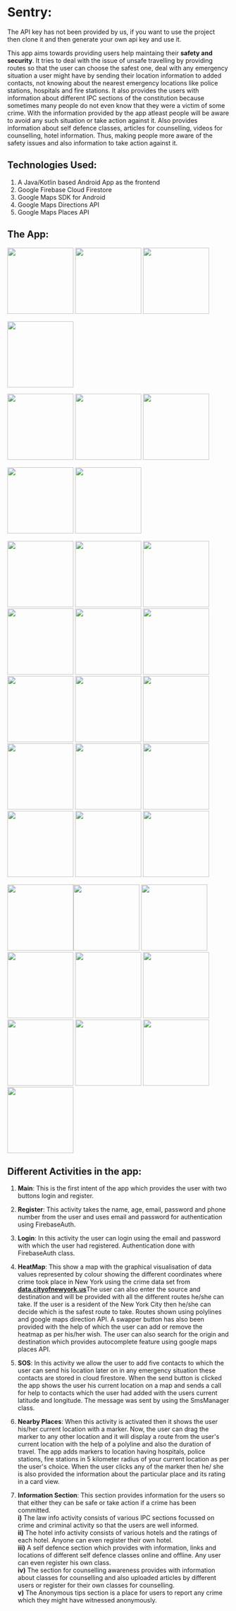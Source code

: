 # Sentry: 

The API key has not been provided by us, if you want to use the project then clone it and then generate your own api key and use it. 

  This app aims towards providing users help maintaing their **safety and security**. It tries to deal with the issue of unsafe travelling by providing routes so that the user can choose the safest one, deal with any emergency situation a user might have by sending their location information to added contacts, not knowing about the nearest emergency locations like police stations, hospitals and fire stations. It also provides the users with information about different IPC sections of the constitution because sometimes many people do not even know that they were a victim of some crime. With the information provided by the app atleast people will be aware to avoid any such situation or take action against it. Also provides information about self defence classes, articles for counselling, videos for counselling, hotel information. Thus, making people more aware of the safety issues and also information to take action against it.

## Technologies Used:

<ol>
  <li>A Java/Kotlin based Android App as the frontend</li>
  <li>Google Firebase Cloud Firestore</li>
  <li>Google Maps SDK for Android</li>
  <li>Google Maps Directions API</li>
  <li>Google Maps Places API</li>
</ol>

## The App:
<img src="https://user-images.githubusercontent.com/54111579/101481644-80d2ee80-397b-11eb-8252-517036dc66e9.jpeg" width="150px"/> <img src="https://user-images.githubusercontent.com/54111579/101481656-84ff0c00-397b-11eb-9071-1966dc3e1116.jpeg" width="150px"/>
<img src="https://user-images.githubusercontent.com/54111579/101481667-87616600-397b-11eb-8782-6758d8f70ff3.jpeg" width="150px"/>

<img src="https://user-images.githubusercontent.com/54111579/101481681-8c261a00-397b-11eb-8509-a59c66b2b9bb.jpeg" width="150px"/>

<img src="https://user-images.githubusercontent.com/54111579/101481690-90523780-397b-11eb-9aae-96d25f7b9d24.jpeg" width="150px"/> <img src="https://user-images.githubusercontent.com/54111579/101481705-97794580-397b-11eb-9ddb-1fbee43f3cfb.jpeg" width="150px"/>
<img src="https://user-images.githubusercontent.com/54111579/101481717-9ba56300-397b-11eb-93ab-9c01650fabb4.jpeg" width="150px"/>

<img src="https://user-images.githubusercontent.com/54111579/101481732-a4963480-397b-11eb-9d07-1a68578d39c6.jpeg" width="150px"/> <img src="https://user-images.githubusercontent.com/54111579/101482540-e07dc980-397c-11eb-9c80-fc393dc17a38.jpeg" width="150px"/>

<img src="https://user-images.githubusercontent.com/54111579/101482631-02774c00-397d-11eb-924c-2b95d943b630.jpeg" width="150px"/> <img src="https://user-images.githubusercontent.com/54111579/101482635-04d9a600-397d-11eb-9058-3dd5baa7ebd6.jpeg" width="150px"/>
<img src="https://user-images.githubusercontent.com/54111579/101482642-073c0000-397d-11eb-86b9-bf87b71ec4f2.jpeg" width="150px"/>
<img src="https://user-images.githubusercontent.com/54111579/101482648-099e5a00-397d-11eb-84d5-a083d464e520.jpeg" width="150px"/>
<img src="https://user-images.githubusercontent.com/54111579/101482654-0b681d80-397d-11eb-8e34-9ebe3379eff9.jpeg" width="150px"/>
<img src="https://user-images.githubusercontent.com/54111579/101482663-0d31e100-397d-11eb-9c36-fe8b6c9e0362.jpeg" width="150px"/>
<img src="https://user-images.githubusercontent.com/54111579/101482677-11f69500-397d-11eb-9f93-585f3009eeff.jpeg" width="150px"/>
<img src="https://user-images.githubusercontent.com/54111579/101483643-7e25c880-397e-11eb-8975-977715c8cbf3.jpeg" width="150px"/>
<img src="https://user-images.githubusercontent.com/54111579/101483649-7fef8c00-397e-11eb-99dd-c213db4a76c4.jpeg" width="150px"/>
<img src="https://user-images.githubusercontent.com/54111579/101483659-82ea7c80-397e-11eb-9d47-3dd62f95be7f.jpeg" width="150px"/>
<img src="https://user-images.githubusercontent.com/54111579/101483699-8f6ed500-397e-11eb-96b5-ee5d0e2917c5.jpeg" width="150px"/>
<img src="https://user-images.githubusercontent.com/54111579/101483732-9990d380-397e-11eb-8642-90f9649b4aa6.jpeg" width="150px"/>
<img src="https://user-images.githubusercontent.com/54111579/101484209-42d7c980-397f-11eb-8b5e-0039d10f724c.jpeg" width="150px"/>
<img src="https://user-images.githubusercontent.com/54111579/101484202-410e0600-397f-11eb-912a-6297d9e9838b.jpeg" width="150px"/>
<img src="https://user-images.githubusercontent.com/54111579/101484215-453a2380-397f-11eb-84d2-a34ba417f080.jpeg" width="150px"/>

<img src="https://user-images.githubusercontent.com/54111579/102006176-13410c80-3d45-11eb-9176-0c09006584d6.jpeg" width="150px"/><img src="https://user-images.githubusercontent.com/54111579/102006181-23f18280-3d45-11eb-8a5b-807556636992.jpeg" width="150px"/>
<img src="https://user-images.githubusercontent.com/54111579/102006184-2bb12700-3d45-11eb-975e-a68978d27e86.jpeg" width="150px"/>
<img src="https://user-images.githubusercontent.com/54111579/102006190-3370cb80-3d45-11eb-96b3-c553156122ee.jpeg" width="150px"/>
<img src="https://user-images.githubusercontent.com/54111579/102006198-3cfa3380-3d45-11eb-8c19-c46fb97778ee.jpeg" width="150px"/>
<img src="https://user-images.githubusercontent.com/54111579/102006202-41bee780-3d45-11eb-9622-293b52c48a6a.jpeg" width="150px"/>
<img src="https://user-images.githubusercontent.com/54111579/102006225-6b780e80-3d45-11eb-85de-2b659208df57.jpeg" width="150px"/>
<img src="https://user-images.githubusercontent.com/54111579/102006226-6e72ff00-3d45-11eb-8ed1-45b3f5e901da.jpeg" width="150px"/>
<img src="https://user-images.githubusercontent.com/54111579/102006231-7468e000-3d45-11eb-95e6-eca7e038fd1c.jpeg" width="150px"/>
<img src="https://user-images.githubusercontent.com/54111579/102006232-76cb3a00-3d45-11eb-98ee-32a9d5898f58.jpeg" width="150px"/>



## Different Activities in the app:

 1) **Main**: This is the first intent of the app which provides the user with two buttons login and register.
 
 2) **Register**: This activity takes the name, age, email, password and phone number from the user and uses email and password for authentication using FirebaseAuth. 
 
 3) **Login**: In this activity the user can login using the email and password with which the user had registered. Authentication done with FirebaseAuth class.

 4) **HeatMap**: This show a map with the graphical visualisation of data values represented by colour showing the different coordinates where crime took place in New York using the crime data set from <a href="https://data.cityofnewyork.us"><b><ins>data.cityofnewyork.us</ins></b></a>The user can also enter the source and destination and will be provided with all the different routes he/she can take. If the user is a resident of the New York City then he/she can decide which is the safest route to take. Routes shown using polylines and google maps direction API. A swapper button has also been provided with the help of which the user can add or remove the heatmap as per his/her wish. The user can also search for the origin and destination which provides autocomplete feature using google maps places API. 
 
 5) **SOS**: In this activity we allow the user to add five contacts to which the user can send his location later on in any emergency situation these contacts are stored in cloud firestore. When the send button is clicked the app shows the user his current location on a map and sends a call for help to contacts which the user had added with the users current latitude and longitude. The message was sent by using the SmsManager class.
 
 6) **Nearby Places**: When this activity is activated then it shows the user his/her current location with a marker. Now, the user can drag the marker to any other location and it will display a route from the user's current location with the help of a polyline and also the duration of travel. The app adds markers to location having hospitals, police stations, fire stations in 5 kilometer radius of your current location as per the user's choice. When the user clicks any of the marker then he/ she is also provided the information about the particular place and its rating in a card view.
 
7) **Information Section**: This section provides information for the users so that either they can be safe or take action if a crime has been committed.
          <br/>**i)** The law info activity consists of various IPC sections focussed on crime and criminal activity so that the users are well informed.
          <br/>**ii)** The hotel info activity consists of various hotels and the ratings of each hotel. Anyone can even register their own hotel.
          <br/>**iii)** A self defence section which provides with information, links and locations of different self defence classes online and offline. Any user can even register his own class.
          <br/>**iv)** The section for counselling awareness provides with information about classes for counselling and also uploaded articles by different users or register for their own classes for counselling.
          <br/>**v)** The Anonymous tips section is a place for users to report any crime which they might have witnessed anonymously.
